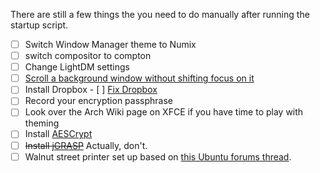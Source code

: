 There are still a few things the you need to do manually after running the startup script.  

- [ ] Switch Window Manager theme to Numix
- [ ] switch compositor to compton
- [ ] Change LightDM settings
- [ ] [Scroll a background window without shifting focus on it](https://wiki.archlinux.org/index.php/xfce#Scroll_a_background_window_without_shifting_focus_on_it)
- [ ] Install Dropbox
      - [ ] [Fix Dropbox](https://askubuntu.com/questions/732816/xubuntu-dropbox-icon-fail)
- [ ] Record your encryption passphrase
- [ ] Look over the Arch Wiki page on XFCE if you have time to play with theming
- [ ] Install [AESCrypt](https://www.aescrypt.com/download/)
- [ ] ~~Install [jGRASP](http://spider.eng.auburn.edu/user-cgi/grasp/grasp.pl?;dl=download_jgrasp.html)~~ Actually, don't.
- [ ] Walnut street printer set up based on [this Ubuntu forums thread](https://ubuntuforums.org/showthread.php?t=2350001).
